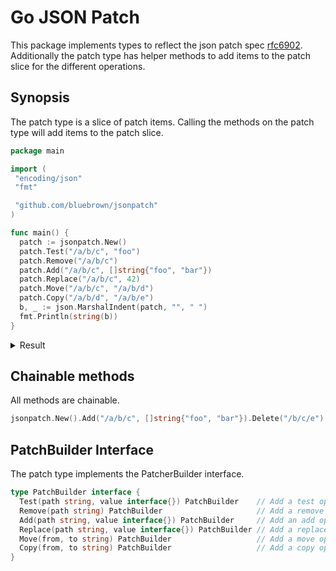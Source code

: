 # Go JSON Patch

This package implements types to reflect the json patch spec [rfc6902](https://datatracker.ietf.org/doc/html/rfc6902/). Additionally the patch type has helper methods to add items to the patch slice for the different operations.

## Synopsis

The patch type is a slice of patch items. Calling the methods on the patch type will add items to the patch slice.

```go
package main

import (
 "encoding/json"
 "fmt"

 "github.com/bluebrown/jsonpatch"
)

func main() {
  patch := jsonpatch.New()
  patch.Test("/a/b/c", "foo")
  patch.Remove("/a/b/c")
  patch.Add("/a/b/c", []string{"foo", "bar"})
  patch.Replace("/a/b/c", 42)
  patch.Move("/a/b/c", "/a/b/d")
  patch.Copy("/a/b/d", "/a/b/e")
  b, _ := json.MarshalIndent(patch, "", " ")
  fmt.Println(string(b))
}
```

<details>
<summary>Result</summary>

```json
[
  {
    "op": "test",
    "path": "/a/b/c",
    "value": "foo"
  },
  {
    "op": "remove",
    "path": "/a/b/c"
  },
  {
    "op": "add",
    "path": "/a/b/c",
    "value": [
      "foo",
      "bar"
    ]
  },
  {
    "op": "replace",
    "path": "/a/b/c",
    "value": 42
  },
  {
    "op": "move",
    "from": "/a/b/c",
    "path": "/a/b/d"
  },
  {
    "op": "copy",
    "from": "/a/b/d",
    "path": "/a/b/e"
  }
]
```

</details>

## Chainable methods

All methods are chainable.

```go
jsonpatch.New().Add("/a/b/c", []string{"foo", "bar"}).Delete("/b/c/e")
```

## PatchBuilder Interface

The patch type implements the PatcherBuilder interface.

```go
type PatchBuilder interface {
  Test(path string, value interface{}) PatchBuilder    // Add a test operation
  Remove(path string) PatchBuilder                     // Add a remove operation
  Add(path string, value interface{}) PatchBuilder     // Add an add operation
  Replace(path string, value interface{}) PatchBuilder // Add a replace operation
  Move(from, to string) PatchBuilder                   // Add a move operation
  Copy(from, to string) PatchBuilder                   // Add a copy operation
}
```
